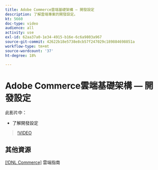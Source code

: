 ```yaml
---
title: Adobe Commerce雲端基礎架構 — 開發設定
description: 了解雲端專案的開發設定。
kt: 5660
doc-type: video
audience: all
activity: use
exl-id: 62aa37a0-1e34-4915-b16e-6c6a9803a967
source-git-commit: 42622b18e5738e8cb57f247029c189884698851a
workflow-type: tm+mt
source-wordcount: '37'
ht-degree: 18%

---
```


# Adobe Commerce雲端基礎架構 — 開發設定

此影片中：

- 了解開發設定

>[!VIDEO](https://video.tv.adobe.com/v/35696?quality=12&learn=on)

## 其他資源

[ [!DNL Commerce]](https://devdocs.magento.com/cloud/bk-cloud.html) 雲端指南
